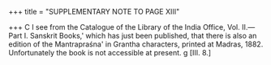 +++
title = "SUPPLEMENTARY NOTE TO PAGE XIII"

+++
C 
I see from the Catalogue of the Library of the India Office, Vol. II.— Part I. Sanskrit Books,' which has just been published, that there is also an edition of the Mantrapraśna' in Grantha characters, printed at Madras, 1882. Unfortunately the book is not accessible at present. 
g 
[III. 8.]
